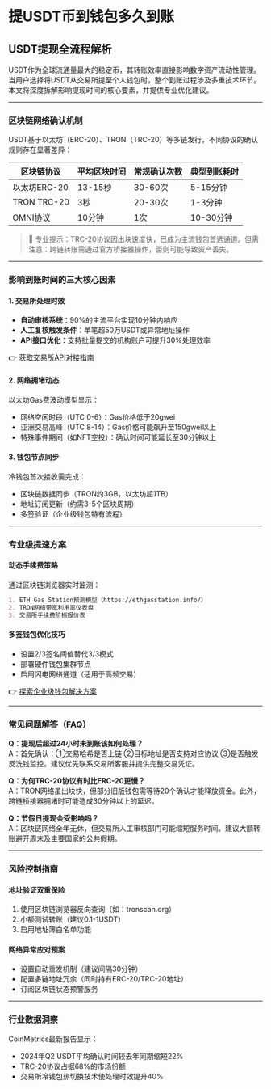 # 提USDT币到钱包多久到账

## USDT提现全流程解析

USDT作为全球流通量最大的稳定币，其转账效率直接影响数字资产流动性管理。当用户选择将USDT从交易所提至个人钱包时，整个到账过程涉及多重技术环节。本文将深度拆解影响提现时间的核心要素，并提供专业优化建议。

---

### 区块链网络确认机制

USDT基于以太坊（ERC-20）、TRON（TRC-20）等多链发行，不同协议的确认规则存在显著差异：

| 区块链协议 | 平均区块时间 | 常规确认次数 | 典型到账耗时 |
|------------|--------------|--------------|--------------|
| 以太坊ERC-20 | 13-15秒 | 30-60次 | 5-15分钟 |
| TRON TRC-20 | 3秒 | 20-30次 | 1-3分钟 |
| OMNI协议 | 10分钟 | 1次 | 10-30分钟 |

> 📌 专业提示：TRC-20协议因出块速度快，已成为主流钱包首选通道。但需注意：跨链转账需通过官方桥接器操作，否则可能导致资产丢失。

---

### 影响到账时间的三大核心因素

#### 1. 交易所处理时效
- **自动审核系统**：90%的主流平台实现10分钟内响应
- **人工复核触发条件**：单笔超50万USDT或异常地址操作
- **API接口优化**：支持批量提交的机构账户可提升30%处理效率

👉 [获取交易所API对接指南](https://bit.ly/okx_welcome)

#### 2. 网络拥堵动态
以太坊Gas费波动模型显示：
- 网络空闲时段（UTC 0-6）：Gas价格低于20gwei
- 亚洲交易高峰（UTC 8-14）：Gas价格可能飙升至150gwei以上
- 特殊事件期间（如NFT空投）：确认时间可能延长至30分钟以上

#### 3. 钱包节点同步
冷钱包首次接收需完成：
- 区块链数据同步（TRON约3GB，以太坊超1TB）
- 地址订阅更新（约需3-5个区块周期）
- 多签验证（企业级钱包特有流程）

---

### 专业级提速方案

#### 动态手续费策略
通过区块链浏览器实时监测：
```markdown
1. ETH Gas Station预测模型（https://ethgasstation.info/）
2. TRON网络带宽利用率仪表盘
3. 交易所手续费阶梯报价表
```

#### 多签钱包优化技巧
- 设置2/3签名阈值替代3/3模式
- 部署硬件钱包集群节点
- 启用闪电网络通道（适用于高频交易）

👉 [探索企业级钱包解决方案](https://bit.ly/okx_welcome)

---

### 常见问题解答（FAQ）

**Q：提现后超过24小时未到账该如何处理？**  
A：首先确认：①交易哈希是否上链 ②目标地址是否支持对应协议 ③是否触发反洗钱监控。建议优先联系交易所客服并提供完整交易凭证。

**Q：为何TRC-20协议有时比ERC-20更慢？**  
A：TRON网络虽出块快，但部分旧版钱包需等待20个确认才能释放资金。此外，跨链桥接器拥堵时可能造成30分钟以上的延迟。

**Q：节假日提现会受影响吗？**  
A：区块链网络全年无休，但交易所人工审核部门可能缩短服务时间。建议大额转账避开周末及主要国家的公共假期。

---

### 风险控制指南

#### 地址验证双重保险
1. 使用区块链浏览器反向查询（如：tronscan.org）
2. 小额测试转账（建议0.1-1USDT）
3. 启用地址簿白名单功能

#### 网络异常应对预案
- 设置自动重发机制（建议间隔30分钟）
- 配置多链地址冗余（同时持有ERC-20/TRC-20地址）
- 订阅区块链状态预警服务

---

### 行业数据洞察

CoinMetrics最新报告显示：
- 2024年Q2 USDT平均确认时间较去年同期缩短22%
- TRC-20协议占据68%的市场份额
- 交易所冷钱包热切换技术使处理时效提升40%
